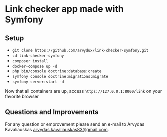 # Link checker app made with Symfony

## Setup
- `git clone https://github.com/arvydux/link-checker-symfony.git`
- `cd link-checker-symfony`
- `composer install`
- `docker-compose up -d`
- `php bin/console doctrine:database:create`
- `symfony console doctrine:migrations:migrate`
- `symfony server:start -d`

Now that all containers are up, access `https://127.0.0.1:8000/link` on your favorite browser

## Questions and Improvements

For any question or emprovement please send an e-mail to Arvydas Kavaliauskas [arvydas.kavaliauskas83@gmail.com](mailto:arvydas.kavaliauskas83@gmail.com).
